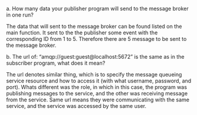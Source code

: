 a. How many data your publisher program will send to the message broker in one
run? 

The data that will sent to the message broker can be found listed on the main 
function. It sent to the the publisher some event with the corresponding ID from
1 to 5. Therefore there are 5 message to be sent to the message broker.

b. The url of: “amqp://guest:guest@localhost:5672” is the same as in the subscriber
program, what does it mean?

The url denotes similar thing, which is to specify the message queueing service 
resource and how to access it (with what username, password, and port). Whats different
was the role, in which in this case, the program was publishing messages to the service,
and the other was receiving message from the service. Same url means they were 
communicating with the same service, and the service was accessed by the same user.